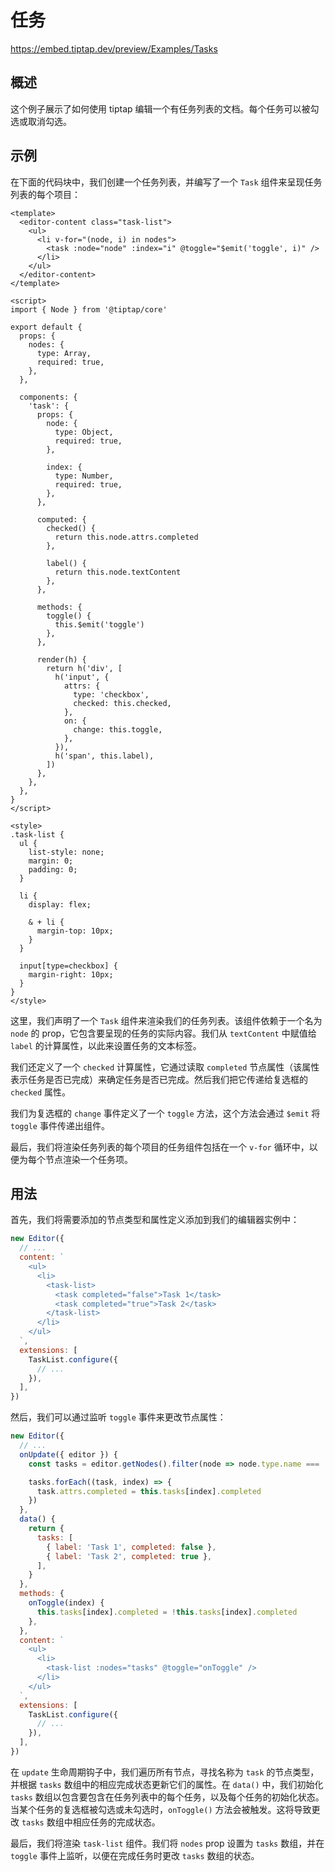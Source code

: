 # 任务

https://embed.tiptap.dev/preview/Examples/Tasks

## 概述

这个例子展示了如何使用 tiptap 编辑一个有任务列表的文档。每个任务可以被勾选或取消勾选。

## 示例

在下面的代码块中，我们创建一个任务列表，并编写了一个 `Task` 组件来呈现任务列表的每个项目：

```vue
<template>
  <editor-content class="task-list">
    <ul>
      <li v-for="(node, i) in nodes">
        <task :node="node" :index="i" @toggle="$emit('toggle', i)" />
      </li>
    </ul>
  </editor-content>
</template>

<script>
import { Node } from '@tiptap/core'

export default {
  props: {
    nodes: {
      type: Array,
      required: true,
    },
  },

  components: {
    'task': {
      props: {
        node: {
          type: Object,
          required: true,
        },

        index: {
          type: Number,
          required: true,
        },
      },

      computed: {
        checked() {
          return this.node.attrs.completed
        },

        label() {
          return this.node.textContent
        },
      },

      methods: {
        toggle() {
          this.$emit('toggle')
        },
      },

      render(h) {
        return h('div', [
          h('input', {
            attrs: {
              type: 'checkbox',
              checked: this.checked,
            },
            on: {
              change: this.toggle,
            },
          }),
          h('span', this.label),
        ])
      },
    },
  },
}
</script>

<style>
.task-list {
  ul {
    list-style: none;
    margin: 0;
    padding: 0;
  }

  li {
    display: flex;

    & + li {
      margin-top: 10px;
    }
  }

  input[type=checkbox] {
    margin-right: 10px;
  }
}
</style>
```

这里，我们声明了一个 `Task` 组件来渲染我们的任务列表。该组件依赖于一个名为 `node` 的 prop，它包含要呈现的任务的实际内容。我们从 `textContent` 中赋值给 `label` 的计算属性，以此来设置任务的文本标签。

我们还定义了一个 `checked` 计算属性，它通过读取 `completed` 节点属性（该属性表示任务是否已完成）来确定任务是否已完成。然后我们把它传递给复选框的 `checked` 属性。

我们为复选框的 `change` 事件定义了一个 `toggle` 方法，这个方法会通过 `$emit` 将 `toggle` 事件传递出组件。

最后，我们将渲染任务列表的每个项目的任务组件包括在一个 `v-for` 循环中，以便为每个节点渲染一个任务项。

## 用法

首先，我们将需要添加的节点类型和属性定义添加到我们的编辑器实例中：

```js
new Editor({
  // ...
  content: `
    <ul>
      <li>
        <task-list>
          <task completed="false">Task 1</task>
          <task completed="true">Task 2</task>
        </task-list>
      </li>
    </ul>
  `,
  extensions: [
    TaskList.configure({
      // ...
    }),
  ],
})
```

然后，我们可以通过监听 `toggle` 事件来更改节点属性：

```js
new Editor({
  // ...
  onUpdate({ editor }) {
    const tasks = editor.getNodes().filter(node => node.type.name === 'task')

    tasks.forEach((task, index) => {
      task.attrs.completed = this.tasks[index].completed
    })
  },
  data() {
    return {
      tasks: [
        { label: 'Task 1', completed: false },
        { label: 'Task 2', completed: true },
      ],
    }
  },
  methods: {
    onToggle(index) {
      this.tasks[index].completed = !this.tasks[index].completed
    },
  },
  content: `
    <ul>
      <li>
        <task-list :nodes="tasks" @toggle="onToggle" />
      </li>
    </ul>
  `,
  extensions: [
    TaskList.configure({
      // ...
    }),
  ],
})
```

在 `update` 生命周期钩子中，我们遍历所有节点，寻找名称为 `task` 的节点类型，并根据 `tasks` 数组中的相应完成状态更新它们的属性。在 `data()` 中，我们初始化 `tasks` 数组以包含要包含在任务列表中的每个任务，以及每个任务的初始化状态。当某个任务的复选框被勾选或未勾选时，`onToggle()` 方法会被触发。这将导致更改 `tasks` 数组中相应任务的完成状态。

最后，我们将渲染 `task-list` 组件。我们将 `nodes` prop 设置为 `tasks` 数组，并在 `toggle` 事件上监听，以便在完成任务时更改 `tasks` 数组的状态。